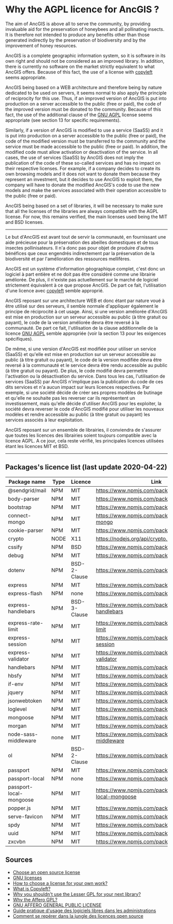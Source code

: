 # Why the AGPL licence for AncGIS ?

The aim of AncGIS is above all to serve the community, by providing invaluable aid for the preservation of honeybees and all pollinating insects.
It is therefore not intended to produce any benefits other than those generated indirectly by the preservation of biodiversity and by the improvement of honey resources.

AncGIS is a complete geographic information system, so it is software in its own right and should not be considered as an improved library. In addition, there is currently no software on the market strictly equivalent to what AncGIS offers. Because of this fact, the use of a license with [copyleft](https://www.gnu.org/licenses/copyleft.html) seems appropriate.

AncGIS being based on a WEB architecture and therefore being by nature dedicated to be used on servers, it seems normal to also apply the principle of reciprocity for this use. Thus, if an improved version of AncGIS is put into production on a server accessible to the public (free or paid), the code of the improved version must be donated to the community. Because of this fact, the use of the additional clause of the [GNU AGPL](https://www.gnu.org/licenses/agpl-3.0.html) license seems appropriate (see section 13 for specific requirements).

Similarly, if a version of AncGIS is modified to use a service (SaaSS) and it is put into production on a server accessible to the public (free or paid), the code of the modified version must be transferred to the community and the service must be made accessible to the public (free or paid). In addition, the modified code must allow activation or deactivation of the service. In all cases, the use of services (SaaSS) by AncGIS does not imply the publication of the code of these so-called services and has no impact on their respective licenses.
For example, if a company decides to create its own browsing models and it does not want to donate them because they represent an investment, but it decides to use AncGIS to exploit them, the company will have to donate the modified AncGIS's code to use the new models and make the services associated with their operation accessible to the public (free or paid).

AncGIS being based on a set of libraries, it will be necessary to make sure that all the licenses of the libraries are always compatible with the AGPL license. For now, this remains verified, the main licenses used being the MIT and BSD licenses.

---

Le but d'AncGIS est avant tout de servir la communauté, en fournissant une aide précieuse pour la préservation des abeilles domestiques et de tous insectes pollinisateurs.
Il n'a donc pas pour objet de produire d'autres bénéfices que ceux engendrés indirectement par la préservation de la biodiversité et par l'amélioration des ressources mellifères.

AncGIS est un système d'information géographique complet, c'est donc un logiciel à part entière et ne doit pas être considéré comme une librairie améliorée. De plus, il n'existe pas actuellement sur le marché de logiciel strictement équivalent à ce que propose AncGIS. De part ce fait, l'utilisation d'une licence avec [copyleft](https://www.gnu.org/licenses/copyleft.html) semble approprié.

AncGIS reposant sur une architecture WEB et donc étant par nature voué à être utilisé sur des serveurs, il semble normale d'appliquer également le principe de réciprocité à cet usage. Ainsi, si une version améliorée d'AncGIS est mise en production sur un serveur accessible au public (à titre gratuit ou payant), le code de la version améliorée devra être reversé à la communauté. De part ce fait, l'utilisation de la clause additionnelle de la licence [GNU AGPL](https://www.gnu.org/licenses/agpl-3.0.html) semble appropriée (voir la section 13 pour les exigences spécifiques).

De même, si une version d'AncGIS est modifiée pour utiliser un service (SaaSS) et qu'elle est mise en production sur un serveur accessible au public (à titre gratuit ou payant), le code de la version modifiée devra être reversé à la communauté et le service devra être rendu accessible au public (à titre gratuit ou payant). De plus, le code modifié devra permettre l'activation ou la désactivation du service. Dans tous les cas, l'utilisation de services (SaaSS) par AncGIS n'implique pas la publication du code de ces dits services et n'a aucun impact sur leurs licences respectives.
Par exemple, si une société décide de créer ses propres modèles de butinage et qu'elle ne souhaite pas les reverser car ils représentent un investissement, mais qu'elle décide d'utiliser AncGIS pour les exploiter, la société devra reverser le code d'AncGIS modifié pour utiliser les nouveaux modèles et rendre accessible au public (à titre gratuit ou payant) les services associés à leur exploitation.

AncGIS reposant sur un ensemble de librairies, il conviendra de s'assurer que toutes les licences des librairies soient toujours compatible avec la licence AGPL. A ce jour, cela reste vérifié, les principales licences utilisées étant les licences MIT et BSD.

---

## Packages's licence list (last update 2020-04-22)

| Package name | Type | Licence | Link |
|--------------|------|---------|------|
| @sendgrid/mail | NPM | MIT | https://www.npmjs.com/package/@sendgrid/mail |
| body-parser | NPM | MIT | https://www.npmjs.com/package/body-parser |
| bootstrap | NPM | MIT | https://www.npmjs.com/package/bootstrap |
| connect-mongo | NPM | MIT | https://www.npmjs.com/package/connect-mongo |
| cookie-parser | NPM | MIT | https://www.npmjs.com/package/cookie-parser |
| crypto | NODE | X11 | https://nodejs.org/api/crypto.html |
| cssify | NPM | BSD | https://www.npmjs.com/package/cssify |
| debug | NPM | MIT | https://www.npmjs.com/package/debug |
| dotenv | NPM | BSD-2-Clause | https://www.npmjs.com/package/dotenv |
| express | NPM | MIT | https://www.npmjs.com/package/express |
| express-flash | NPM | none | https://www.npmjs.com/package/express-flash |
| express-handlebars | NPM | BSD-3-Clause | https://www.npmjs.com/package/express-handlebars |
| express-rate-limit | NPM | MIT | https://www.npmjs.com/package/express-rate-limit |
| express-session | NPM | MIT | https://www.npmjs.com/package/express-session |
| express-validator | NPM | MIT | https://www.npmjs.com/package/express-validator |
| handlebars | NPM | MIT | https://www.npmjs.com/package/handlebars |
| hbsfy | NPM | MIT | https://www.npmjs.com/package/hbsfy |
| if-env | NPM | MIT | https://www.npmjs.com/package/if-env |
| jquery | NPM | MIT | https://www.npmjs.com/package/jquery |
| jsonwebtoken | NPM | MIT | https://www.npmjs.com/package/jsonwebtoken |
| loglevel | NPM | MIT | https://www.npmjs.com/package/loglevel |
| mongoose | NPM | MIT | https://www.npmjs.com/package/mongoose |
| morgan | NPM | MIT | https://www.npmjs.com/package/morgan |
| node-sass-middleware | none | MIT | https://www.npmjs.com/package/node-sass-middleware |
| ol | NPM | BSD-2-Clause | https://www.npmjs.com/package/ol |
| passport | NPM | MIT | https://www.npmjs.com/package/passport |
| passport-local | NPM | none | https://www.npmjs.com/package/passport-local |
| passport-local-mongoose | NPM | MIT | https://www.npmjs.com/package/passport-local-mongoose |
| popper.js | NPM | MIT | https://www.npmjs.com/package/popper.js |
| serve-favicon | NPM | MIT | https://www.npmjs.com/package/serve-favicon |
| spdy | NPM | MIT | https://www.npmjs.com/package/spdy |
| uuid | NPM | MIT | https://www.npmjs.com/package/uuid |
| zxcvbn | NPM | MIT | https://www.npmjs.com/package/zxcvbn |

## Sources

- [Choose an open source license](https://choosealicense.com/)
- [GNU licenses](https://www.gnu.org/licenses/licenses.html)
- [How to choose a license for your own work?](https://www.gnu.org/licenses/license-recommendations.html)
- [What is Copyleft?](https://www.gnu.org/licenses/copyleft.html)
- [Why you shouldn't use the Lesser GPL for your next library?](https://www.gnu.org/licenses/why-not-lgpl.html)
- [Why the Affero GPL?](https://www.gnu.org/licenses/why-affero-gpl.html)
- [GNU AFFERO GENERAL PUBLIC LICENSE](https://www.gnu.org/licenses/agpl-3.0.html)
- [Guide pratique d'usage des logiciels libres dans les administrations](http://www.juris-connect.com/Guides/guide_logiciels_libres.pdf)
- [Comment se repérer dans la jungle des licences open source](https://www.journaldunet.com/solutions/dsi/1141398-comment-se-reperer-dans-la-jungle-des-licences-open-source/)
